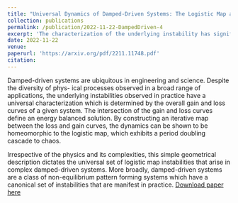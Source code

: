 ```yaml
---
title: "Universal Dynamics of Damped-Driven Systems: The Logistic Map as a Normal Form for Energy Balance"
collection: publications
permalink: /publication/2022-11-22-DampedDriven-4
excerpt: 'The characterization of the underlying instability has significant implications for engineering design. Specifically, instead of engineering at the level of the complex physical processes, one should instead consider the potential for engineering the overall gain and loss curves.'
date: 2022-11-22
venue: 
paperurl: 'https://arxiv.org/pdf/2211.11748.pdf'
citation: 
---
```

Damped-driven systems are ubiquitous in engineering and science. Despite the diversity of phys-
ical processes observed in a broad range of applications, the underlying instabilities observed in
practice have a universal characterization which is determined by the overall gain and loss curves of
a given system. The intersection of the gain and loss curves define an energy balanced solution. By constructing an iterative map between the loss and gain curves, the dynamics can be shown to be homeomorphic to the logistic map, which exhibits a period doubling cascade to chaos.

Irrespective of the physics and its complexities, this simple geometrical description dictates the universal set of logistic map instabilities that arise in complex damped-driven systems. More broadly, damped-driven systems are a class of non-equilibrium pattern forming systems which have a canonical set of instabilities that are manifest in practice.
[Download paper here](https://arxiv.org/pdf/2211.11748.pdf)
